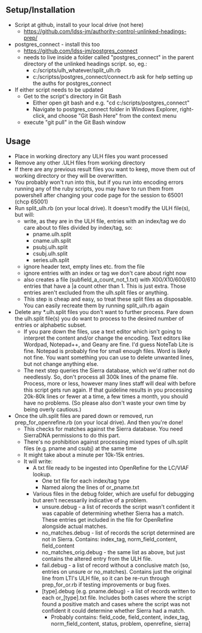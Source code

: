 
## Setup/Installation
* Script at github, install to your local drive (not here)
  * https://github.com/ldss-jm/authority-control-unlinked-headings-prep/
* postgres_connect - install this too
  * https://github.com/ldss-jm/postgres_connect
  * needs to live inside a folder called "postgres_connect" in the parent directory of the unlinked headings script. so, eg.:
    * c:/scripts/ulh_whatever/split_ulh.rb
    * c:/scriptss/postgres_connect/connect.rb
  ask for help setting up the auths for postgres_connect
* If either script needs to be updated
  * Get to the script's directory in Git Bash
    * Either open git bash and e.g. "cd c:/scripts/postgres_connect"
    * Navigate to postgres_connect folder in Windows Explorer, right-click, and choose "Git Bash Here" from the context menu
  * execute "git pull" in the Git Bash window

## Usage
* Place in working directory any ULH files you want processed
* Remove any other .ULH files from working directory
* If there are any previous result files you want to keep, move them out of working directory or they will be overwritten.
* You probably won't run into this, but if you run into encoding errors running any of the ruby scripts, you may have to run them from powershell after changing your code page for the session to 65001 (chcp 65001)
* Run split_ulh.rb (on your local drive). It doesn't modify the ULH file(s), but will:
  * write, as they are in the ULH file, entries with an index/tag we do care about to files divided by index/tag, so:
    * pname.ulh.split
    * cname.ulh.split
    * psubj.ulh.split
    * csubj.ulh.split
    * series.ulh.split
  * ignore header text, empty lines etc. from the file
  * ignore entries with an index or tag we don't care about right now
  * also creates a file (subfield_a_count_not_1.txt) with X00/X10/600/610 entries that have a |a count other than 1. This is just extra. Those entries aren't excluded from the ulh.split files or anything.
  * This step is cheap and easy, so treat these split files as disposable. You can easily recreate them by running split_ulh.rb again
* Delete any *.ulh.split files you don't want to further process. Pare down the ulh.split file(s) you do want to process to the desired number of entries or alphabetic subset.
  * If you pare down the files, use a text editor which isn't going to interpret the content and/or change the encoding. Text editors like Wordpad, Notepad++, and Geany are fine. I'd guess NoteTab Lite is fine. Notepad is probably fine for small enough files. Word is likely not fine. You want something you can use to delete unwanted lines, but not change anything else.
  * The next step queries the Sierra database, which we'd rather not do needlessly. So, don't process all 300k lines of the pname file. Process, more or less, however many lines staff will deal with before this script gets run again. If that guideline results in you processing 20k-80k lines or fewer at a time, a few times a month, you should have no problems. (So please also don't waste your own time by being overly cautious.)
* Once the ulh.split files are pared down or removed, run prep_for_openrefine.rb (on your local drive). And then you're done!
  * This checks for matches against the Sierra database. You need SierraDNA permissions to do this part.
  * There's no prohibition against processing mixed types of ulh.split files (e.g. pname and csubj) at the same time
  * It might take about a minute per 10k-15k entries.
  * It will write:
    * A txt file ready to be ingested into OpenRefine for the LC/VIAF lookup.
      * One txt file for each index/tag type
      * Named along the lines of or_pname.txt
    * Various files in the debug folder, which are useful for debugging but aren't necessarily indicative of a problem.
      * unsure.debug - a list of records the script wasn't confident it was capable of determining whether Sierra has a match. These entries get included in the file for OpenRefine alongside actual matches.
      * no_matches.debug - list of records the script determined are not in Sierra. Contains: index_tag, norm_field_content, field_content
      * no_matches_orig.debug - the same list as above, but just contains the altered entry from the ULH file.
      * fail.debug - a list of record without a conclusive match (so, entries on unsure or no_matches). Contains just the original line from LTI's ULH file, so it can be re-run through prep_for_or.rb if testing improvements or bug fixes.
      * [type].debug (e.g. pname.debug) - a list of records written to each or_[type].txt file. Includes both cases where the script found a positive match and cases where the script was not confident it could determine whether Sierra had a match.
        * Probably contains: field_code, field_content, index_tag, norm_field_content, status, problem, openrefine, sierra]